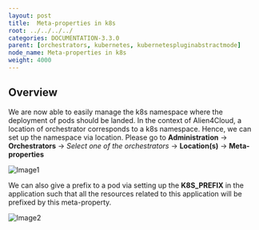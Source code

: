 ```yaml
---
layout: post
title:  Meta-properties in k8s
root: ../../../../
categories: DOCUMENTATION-3.3.0
parent: [orchestrators, kubernetes, kubernetespluginabstractmode]
node_name: Meta-properties in k8s
weight: 4000
---
```


## Overview

We are now able to easily manage the k8s namespace where the deployment of pods should be landed. In the context of Alien4Cloud, a location of orchestrator corresponds to a k8s namespace. Hence, we can set up the namespace via location. Please go to **Administration** -> **Orchestrators** -> *Select one of the orchestrators* -> **Location(s)** -> **Meta-properties**

![Image1](../../images/kubernetes_walkthrough/namespace.jpg)

We can also give a prefix to a pod via setting up the **K8S_PREFIX** in the application such that all the resources related to this application will be prefixed by this meta-property.

![Image2](../../images/kubernetes_walkthrough/k8s_prefix.jpg)